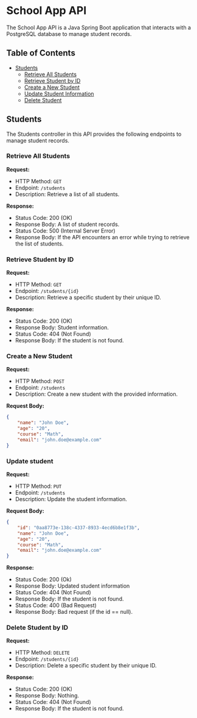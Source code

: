 # School App API

The School App API is a Java Spring Boot application that interacts with a PostgreSQL database to manage student records.

## Table of Contents

- [Students](#students)
  - [Retrieve All Students](#retrieve-all-students)
  - [Retrieve Student by ID](#retrieve-student-by-id)
  - [Create a New Student](#create-a-new-student)
  - [Update Student Information](#update-student-information)
  - [Delete Student](#delete-student)

## Students

The Students controller in this API provides the following endpoints to manage student records.

### Retrieve All Students

**Request:**

- HTTP Method: `GET`
- Endpoint: `/students`
- Description: Retrieve a list of all students.

**Response:**

- Status Code: 200 (OK)
- Response Body: A list of student records.
- Status Code: 500 (Internal Server Error)
- Response Body: If the API encounters an  error while trying to retrieve the list of students.


### Retrieve Student by ID

**Request:**

- HTTP Method: `GET`
- Endpoint: `/students/{id}`
- Description: Retrieve a specific student by their unique ID.

**Response:**

- Status Code: 200 (OK)
- Response Body: Student information.
- Status Code: 404 (Not Found)
- Response Body: If the student is not found.

### Create a New Student

**Request:**

- HTTP Method: `POST`
- Endpoint: `/students`
- Description: Create a new student with the provided information.

**Request Body:**

```json
{
    "name": "John Doe",
    "age": "20",
    "course": "Math",
    "email": "john.doe@example.com"
}
```

### Update student

**Request:**

- HTTP Method: `PUT`
- Endpoint: `/students`
- Description: Update the student information.

**Request Body:**

```json
{
    "id": "0aa8773e-138c-4337-8933-4ecd6b8e1f3b",
    "name": "John Doe",
    "age": "20",
    "course": "Math",
    "email": "john.doe@example.com"
}
```

**Response:**
- Status Code: 200 (Ok)
- Response Body: Updated student information
- Status Code: 404 (Not Found)
- Response Body: If the student is not found.
- Status Code: 400 (Bad Request)
- Response Body: Bad request (if the id == null). 


### Delete Student by ID

**Request:**

- HTTP Method: `DELETE`
- Endpoint: `/students/{id}`
- Description: Delete a specific student by their unique ID.

**Response:**

- Status Code: 200 (OK)
- Response Body: Nothing.
- Status Code: 404 (Not Found)
- Response Body: If the student is not found.
